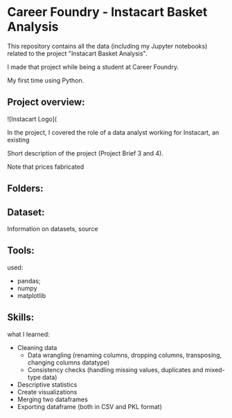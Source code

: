 # Career Foundry - Instacart Basket Analysis
This repository contains all the data (including my Jupyter notebooks) related to the project "Instacart Basket Analysis".

I made that project while being a student at Career Foundry.

My first time using Python.

## Project overview:
![Instacart Logo](

In the project, I covered the role of a data analyst working for Instacart, an existing 

Short description of the project (Project Brief 3 and 4).

Note that prices fabricated

## Folders:

## Dataset:
Information on datasets, source

## Tools:
used:

- pandas;
- numpy
- matplotlib

## Skills:
what I learned:

- Cleaning data
  - Data wrangling (renaming columns, dropping columns, transposing, changing columns datatype)
  - Consistency checks (handling missing values, duplicates and mixed-type data)
- Descriptive statistics
- Create visualizations
- Merging two dataframes
- Exporting dataframe (both in CSV and PKL format)

